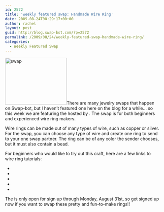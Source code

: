 ```yaml
---
id: 2572
title: 'weekly featured swap: Handmade Wire Ring'
date: 2009-08-24T08:29:17+00:00
author: rachel
layout: post
guid: http://blog.swap-bot.com/?p=2572
permalink: /2009/08/24/weekly-featured-swap-handmade-wire-ring/
categories:
  - Weekly Featured Swap
---
```

  [<img src="http://blog.swap-bot.com/wp-content/uploads/2009/08/swap.jpg" alt="swap" title="swap" width="200" height="152" class="alignleft size-full wp-image-2573" />](http://www.swap-bot.com/swap/show/41546)There are many jewelry swaps that happen on Swap-bot, but I haven&#8217;t featured one here on the blog for a while&#8230; so this week we are featuring the hosted by . The swap is for both beginners and experienced wire ring makers. 

Wire rings can be made out of many types of wire, such as copper or silver. For the swap, you can choose any type of wire and create one ring to send to your one swap partner. The ring can be of any color the sender chooses, but it must also contain a bead. 

For beginners who would like to try out this craft, here are a few links to wire ring tutorials:

  * 
  * 
  * 
  * 
  * 

The is only open for sign up through Monday, August 31st, so get signed up now if you want to swap these pretty and fun-to-make rings!!